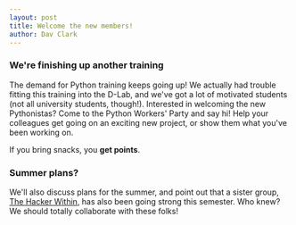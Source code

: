 ```yaml
---
layout: post
title: Welcome the new members!
author: Dav Clark
---
```

### We're finishing up another training

The demand for Python training keeps going up! We actually had trouble fitting
this training into the D-Lab, and we've got a lot of motivated students (not all
university students, though!). Interested in welcoming the new Pythonistas? Come
to the Python Workers' Party and say hi! Help your colleagues get going on an
exciting new project, or show them what you've been working on.

If you bring snacks, you **get points**.

### Summer plans?

We'll also discuss plans for the summer, and point out that a sister group, [The
Hacker Within](http://thehackerwithin.github.io/berkeley/), has also been going
strong this semester. Who knew? We should totally collaborate with these folks!
